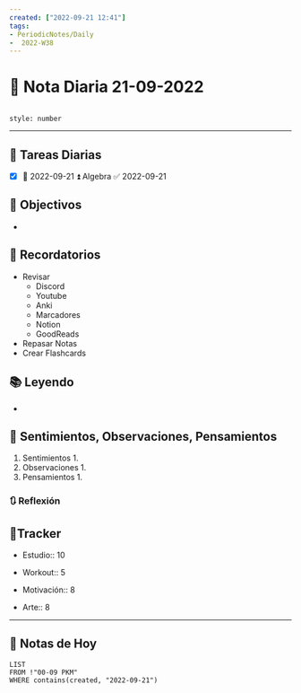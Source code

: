 ```yaml
---
created: ["2022-09-21 12:41"]
tags:
- PeriodicNotes/Daily
-  2022-W38
---
```


# 📅 Nota Diaria  21-09-2022
```toc

style: number

```

---
## 🔷 Tareas Diarias
- [x] 📅 2022-09-21 ⏫ Algebra ✅ 2022-09-21

## 🎯 Objectivos
- 
## 📕 Recordatorios
- Revisar
	- Discord
	- Youtube
	- Anki
	- Marcadores
	- Notion
	- GoodReads
- Repasar Notas
- Crear Flashcards

## 📚 Leyendo
- 
## 💬 Sentimientos, Observaciones, Pensamientos 
1. Sentimientos
	1. 
2. Observaciones
	1. 
3. Pensamientos
	1. 
### 🔃 Reflexión

## 🔷Tracker

- Estudio:: 10

- Workout:: 5

- Motivación:: 8

- Arte:: 8
---

## 📅 Notas de Hoy
```dataview
LIST 
FROM !"00-09 PKM" 
WHERE contains(created, "2022-09-21")
```